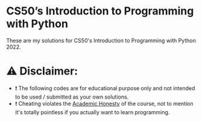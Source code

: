 # CS50’s Introduction to Programming with Python

These are my solutions for CS50's Introduction to Programming with Python 2022.

# ⚠️ Disclaimer:
- ❗ The following codes are for educational purpose only and not intended to be used / submitted as your own solutions.
- ❗ Cheating violates the [Academic Honesty](https://cs50.harvard.edu/python/2022/honesty/) of the course, not to mention it's totally pointless if you actually want to learn programming.

